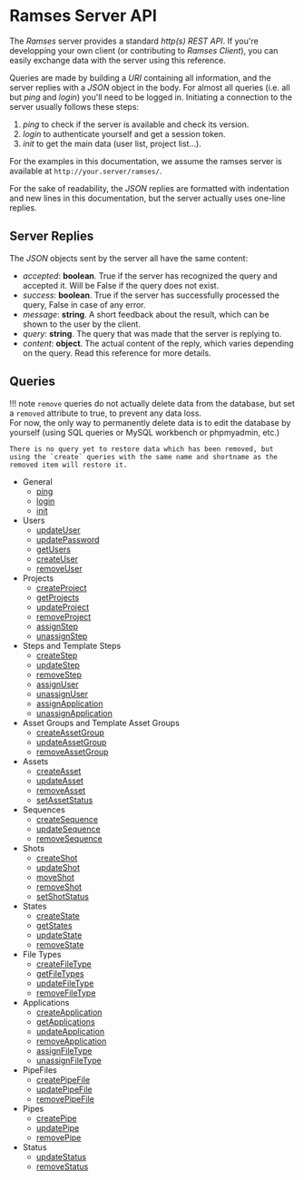 # Ramses Server API

The *Ramses* server provides a standard *http(s) REST API*. If you're developping your own client (or contributing to *Ramses Client*), you can easily exchange data with the server using this reference.

Queries are made by building a *URI* containing all information, and the server replies with a *JSON* object in the body. For almost all queries (i.e. all but *ping* and *login*) you'll need to be logged in. Initiating a connection to the server usually follows these steps:

1. *ping* to check if the server is available and check its version.
2. *login* to authenticate yourself and get a session token.
3. *init* to get the main data (user list, project list...).

For the examples in this documentation, we assume the ramses server is available at `http://your.server/ramses/`.

For the sake of readability, the *JSON* replies are formatted with indentation and new lines in this documentation, but the server actually uses one-line replies.

## Server Replies

The *JSON* objects sent by the server all have the same content:

- *accepted*: **boolean**. True if the server has recognized the query and accepted it. Will be False if the query does not exist.
- *success*: **boolean**. True if the server has successfully processed the query, False in case of any error.
- *message*: **string**. A short feedback about the result, which can be shown to the user by the client.
- *query*: **string**. The query that was made that the server is replying to.
- *content*: **object**. The actual content of the reply, which varies depending on the query. Read this reference for more details.

## Queries

!!! note
    `remove` queries do not actually delete data from the database, but set a `removed` attribute to true, to prevent any data loss.  
    For now, the only way to permanently delete data is to edit the database by yourself (using SQL queries or MySQL workbench or phpmyadmin, etc.)

    There is no query yet to restore data which has been removed, but using the `create` queries with the same name and shortname as the removed item will restore it.

- General
    - [ping](general.md#ping)
    - [login](general.md#login)
    - [init](general.md#init)
- Users
    - [updateUser](users.md#updateuser)
    - [updatePassword](users.md#updatepassword)
    - [getUsers](users.md#getusers)
    - [createUser](users.md#createuser)
    - [removeUser](users.md#removeuser)
- Projects
    - [createProject](projects#createproject)
    - [getProjects](projects#getprojects)
    - [updateProject](projects#updateproject)
    - [removeProject](projects#removeproject)
    - [assignStep](projects#assignstep)
    - [unassignStep](projects#unassignstep)
- Steps and Template Steps
    - [createStep](steps#createstep)
    - [updateStep](steps#updatestep)
    - [removeStep](steps#removestep)
    - [assignUser](steps#assignuser)
    - [unassignUser](steps#unassignuser)
    - [assignApplication](steps#assignapplication)
    - [unassignApplication](steps#unassignapplication)
- Asset Groups and Template Asset Groups
    - [createAssetGroup](assetgroups#createassetgroup)
    - [updateAssetGroup](assetgroups#updateassetgroup)
    - [removeAssetGroup](assetgroups#removeassetgroup)
- Assets
    - [createAsset](assets#createasset)
    - [updateAsset](assets#updateasset)
    - [removeAsset](assets#removeasset)
    - [setAssetStatus](assets#setassetstatus)
- Sequences
    - [createSequence](sequences#createsequence)
    - [updateSequence](sequences#updatesequence)
    - [removeSequence](sequences#removesequence)
- Shots
    - [createShot](shots#createshot)
    - [updateShot](shots#updateshot)
    - [moveShot](shots#movehot)
    - [removeShot](shots#removeshot)
    - [setShotStatus](shots#setshotstatus)
- States
    - [createState](states#createstate)
    - [getStates](states#getstates)
    - [updateState](states#updatestate)
    - [removeState](states#removestate)
- File Types
    - [createFileType](filetypes#createfiletype)
    - [getFileTypes](filetypes#getfiletype)
    - [updateFileType](filetypes#updatefiletype)
    - [removeFileType](filetypes#removefiletype)
- Applications
    - [createApplication](applications#createapplication)
    - [getApplications](applications#getapplication)
    - [updateApplication](applications#updateapplication)
    - [removeApplication](applications#removeapplication)
    - [assignFileType](steps#assignfiletype)
    - [unassignFileType](steps#unassignfiletype)
- PipeFiles
    - [createPipeFile](pipefiless#createpipefile)
    - [updatePipeFile](pipefiless#updatepipefile)
    - [removePipeFile](pipefiless#removepipefile)
- Pipes
    - [createPipe](pipes#createpipe)
    - [updatePipe](pipes#updatepipe)
    - [removePipe](pipes#removepipe)
- Status
    - [updateStatus](status#updatestatus)
    - [removeStatus](status#updatestatus)
